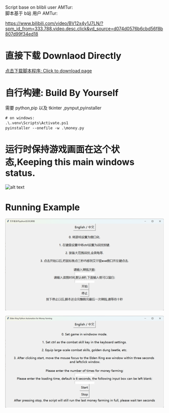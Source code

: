 Script base on blibli user AMTur:  
脚本基于 b站 用户 AMTur: 

https://www.bilibili.com/video/BV12x4y1J7LN/?spm_id_from=333.788.video.desc.click&vd_source=d074d0576b6cbd56f8b807d99f34ed18

# 直接下载 Downlaod Directly 
[点击下载脚本程序: Click to download page](./dist/money.exe)




# 自行构建: Build By Yourself

需要 python,pip
以及 tkinter ,pynput,pyinstaller
```
# on windows:
.\.venv\Scripts\Activate.ps1
pyinstaller --onefile -w .\money.py 
```
# 运行时保持游戏画面在这个状态,Keeping this main windows status.
![alt text](image.png)

# Running Example
![alt text](image-1.png)

![alt text](image-2.png)